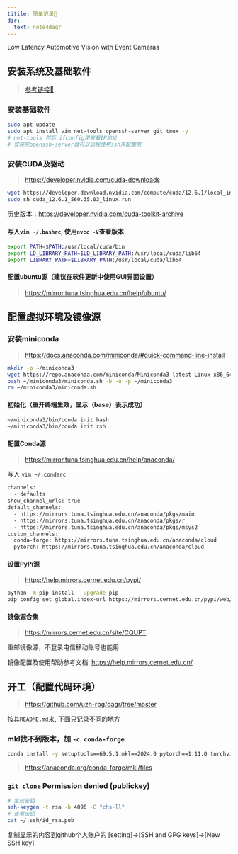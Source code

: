 ```yaml
---
titile: 简单记录📝
dir:
  text: note4dagr
---
```


Low Latency Automotive Vision with Event Cameras

## 安装系统及基础软件

> [参考链接🔗](https://2-mo.github.io/coooder/ubuntu/base/0.%E5%AE%89%E8%A3%85ubuntu%E7%B3%BB%E7%BB%9F.html)

### 安装基础软件

```bash
sudo apt update
sudo apt install vim net-tools openssh-server git tmux -y
# net-tools 然后 ifconfig用来看IP地址
# 安装完openssh-server就可以远程使用ssh来配置啦
```

### 安装CUDA及驱动

> <https://developer.nvidia.com/cuda-downloads>

```bash
wget https://developer.download.nvidia.com/compute/cuda/12.6.1/local_installers/cuda_12.6.1_560.35.03_linux.run
sudo sh cuda_12.6.1_560.35.03_linux.run
```

历史版本：<https://developer.nvidia.com/cuda-toolkit-archive>

#### 写入`vim ~/.bashrc`, 使用`nvcc -V`查看版本

```bash
export PATH=$PATH:/usr/local/cuda/bin
export LD_LIBRARY_PATH=$LD_LIBRARY_PATH:/usr/local/cuda/lib64
export LIBRARY_PATH=$LIBRARY_PATH:/usr/local/cuda/lib64 
```

#### 配置ubuntu源（建议在软件更新中使用GUI界面设置）

> <https://mirror.tuna.tsinghua.edu.cn/help/ubuntu/>

## 配置虚拟环境及镜像源

### 安装miniconda

> <https://docs.anaconda.com/miniconda/#quick-command-line-install>

```bash
mkdir -p ~/miniconda3
wget https://repo.anaconda.com/miniconda/Miniconda3-latest-Linux-x86_64.sh -O ~/miniconda3/miniconda.sh
bash ~/miniconda3/miniconda.sh -b -u -p ~/miniconda3
rm ~/miniconda3/miniconda.sh
```

#### 初始化（重开终端生效，显示（base）表示成功）

```bash
~/miniconda3/bin/conda init bash
~/miniconda3/bin/conda init zsh
```

#### 配置Conda源

> <https://mirror.tuna.tsinghua.edu.cn/help/anaconda/>

写入 `vim ~/.condarc`

```bash
channels:
  - defaults
show_channel_urls: true
default_channels:
  - https://mirrors.tuna.tsinghua.edu.cn/anaconda/pkgs/main
  - https://mirrors.tuna.tsinghua.edu.cn/anaconda/pkgs/r
  - https://mirrors.tuna.tsinghua.edu.cn/anaconda/pkgs/msys2
custom_channels:
  conda-forge: https://mirrors.tuna.tsinghua.edu.cn/anaconda/cloud
  pytorch: https://mirrors.tuna.tsinghua.edu.cn/anaconda/cloud
```

#### 设置PyPi源

> <https://help.mirrors.cernet.edu.cn/pypi/>

```bash
python -m pip install --upgrade pip
pip config set global.index-url https://mirrors.cernet.edu.cn/pypi/web/simple
```

#### 镜像源合集

> <https://mirrors.cernet.edu.cn/site/CQUPT>

重邮镜像源，不登录电信移动账号也能用

镜像配置及使用帮助参考文档: <https://help.mirrors.cernet.edu.cn/>

## 开工（配置代码环境）

> <https://github.com/uzh-rpg/dagr/tree/master>

按其`README.md`来, 下面只记录不同的地方


### mkl找不到版本，加 `-c conda-forge`

```bash
conda install -y setuptools==69.5.1 mkl==2024.0 pytorch==1.11.0 torchvision==0.12.0 torchaudio==0.11.0 cudatoolkit=11.3 -c pytorch -c conda-forge 
```

> <https://anaconda.org/conda-forge/mkl/files>

### `git clone` Permission denied (publickey)

```bash
# 生成密钥
ssh-keygen -t rsa -b 4096 -C "chs-ll"
# 查看密钥
cat ~/.ssh/id_rsa.pub
```

复制显示的内容到github个人账户的 [setting]->[SSH and GPG keys]->[New SSH key]


### 